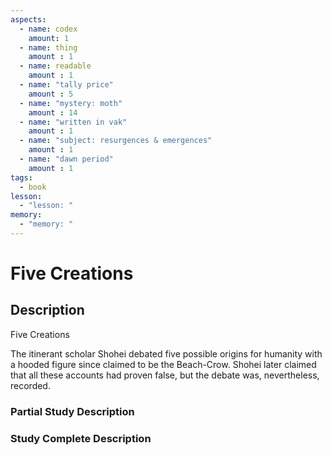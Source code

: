 ```yaml
---
aspects: 
  - name: codex
    amount: 1
  - name: thing
    amount : 1
  - name: readable
    amount : 1
  - name: "tally price"
    amount : 5
  - name: "mystery: moth"
    amount : 14
  - name: "written in vak"
    amount : 1
  - name: "subject: resurgences & emergences"
    amount : 1
  - name: "dawn period"
    amount : 1
tags:
  - book
lesson:
  - "lesson: "
memory:
  - "memory: "
---
```


# Five Creations

## Description
Five Creations

The itinerant scholar Shohei debated five possible origins for humanity with a hooded figure since claimed to be the Beach-Crow. Shohei later claimed that all these accounts had proven false, but the debate was, nevertheless, recorded.
### Partial Study Description

### Study Complete Description
